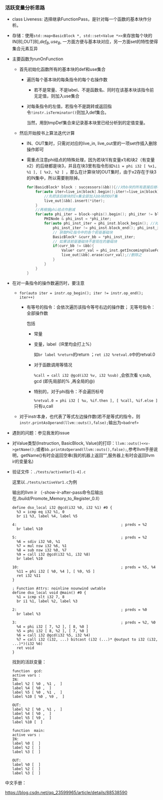### 活跃变量分析思路

* class Liveness: 选择继承FunctionPass，是针对每一个函数的基本块作分析。

* 存储：使用`std::map<BasicBlock *, std::set<Value *>>`来存放每个块的IN[B],OUT[B],$def_B, use_B$, 一方面方便与基本块对应，另一方面set的特性使得集合元素互异

* 主要函数为runOnFunction

  * 首先初始化函数所有的基本块的def和use集合

    * 遍历每个基本块的每条指令的每个右操作数

      * 若不是常量、不是label、不是函数名、同时在该基本块该指令前无定值，则加入use集合

    * 对每条指令的左值，若指令不是跳转或返回指令`!instr.isTerminator()`则加入def集合。

      当然，用到tmpDef集合来记录基本块里已经分析到的定值变量。

  * 然后开始按书上算法迭代计算

    * IN、OUT集时，只需对对应的live_in, live_out里的一项set作插入删除操作即可

    * 需重点注意phi结点的特殊处理，因为若块1(有变量x1)和块2（有变量x2）的后继都是块3，并且在块3里有指令形如`%11 = phi i32 [ %x1, %1 ], [ %x2, %2 ] `，那么在计算块1的OUT集时，由于x2存在于块3的IN集中，所以需要剔除掉。

      ```c++
      for(BasicBlock* block : successors(&bb)){//对bb块的所有直接后继块遍历
          for(auto iter=live_in[block].begin();iter!=live_in[block].end();iter++){
              //先把该后继块的In集全部加入bb块的OUT集
              live_out[&bb].insert(*iter);
          }
          //再根据phi结点作删减
          for(auto phi_iter = block->phis().begin(); phi_iter != block->phis().end(); phi_iter++){//对所有phi指令遍历
              PHINode & phi_inst = *phi_iter;
              for(auto phi_inst_iter = phi_inst.block_begin(); //对当前phi指令的所有前驱块遍历
                  phi_inst_iter != phi_inst.block_end(); phi_inst_iter++){
                  // 获取PHI指令中的各个前驱基础块
                  BasicBlock* &curr_bb = *phi_inst_iter;
                  // 如果该前驱基础块不是现在的基础块
                  if(curr_bb != &bb){
                      Value* curr_val = phi_inst.getIncomingValueForBlock(curr_bb);//得到该前驱基础块对应在phi指令中的变量
                      live_out[&bb].erase(curr_val);//删除之
                  }
              }
          }
      }
      ```

* 在对一条指令的操作数遍历时，要注意

  * `for(auto iter = instr.op_begin(); iter != instr.op_end(); iter++)`

    * 有等号的指令：会依次遍历该指令等号右边的操作数； 无等号指令：全部操作数

      包括

      * 常量

      * 变量，label（IR里均会打上%）

        如`br label %return`的return ；`ret i32 %retval.0`中的retval.0

      * 对于函数调用等情况

        `%call = call i32 @gcd(i32 %v, i32 %sub)` ,会依次看 v,sub, gcd (即先局部的% ,再全局的@)

      * 特别的，对于phi指令：不会遍历标号

        `%retval.0 = phi i32 [ %u, %if.then ], [ %call, %if.else ]`只有u,call

  * 对于instr本身，也代表了等式左边操作数(若不是等式的指令，则`instr.printAsOperand(llvm::outs(),false);`输出为`<badref>`

* 遇到的问题：参见我发的issue

* 对Value类型(Instruction, BasicBlock, Value)的打印：`llvm::outs()<<v->getName();`或者`bb.printAsOperand(llvm::outs(),false);`,参考llvm手册说明，getName()有时会返回空串(我的机器上返回"",服务器上有时会返回llvm ir的变量名)

* 验证文件：`./tests/activeVar[1-4].c`

  这里以`./tests/activeVar1.c`为例

  输出的llvm ir （-show-ir-after-pass命令后输出在./build/Promote_Memory_to_Register_0.ll）

  ```
  define dso_local i32 @gcd(i32 %0, i32 %1) #0 {
    %3 = icmp eq i32 %1, 0
    br i1 %3, label %4, label %5
  
  4:                                                ; preds = %2
    br label %10
  
  5:                                                ; preds = %2
    %6 = sdiv i32 %0, %1
    %7 = mul nsw i32 %6, %1
    %8 = sub nsw i32 %0, %7
    %9 = call i32 @gcd(i32 %1, i32 %8)
    br label %10
  
  10:                                               ; preds = %5, %4
    %11 = phi i32 [ %0, %4 ], [ %9, %5 ]
    ret i32 %11
  }
  
  ; Function Attrs: noinline nounwind uwtable
  define dso_local void @main() #0 {
    %1 = icmp slt i32 7, 8
    br i1 %1, label %2, label %3
  
  2:                                                ; preds = %0
    br label %3
  
  3:                                                ; preds = %2, %0
    %4 = phi i32 [ 7, %2 ], [ 8, %0 ]
    %5 = phi i32 [ 8, %2 ], [ 7, %0 ]
    %6 = call i32 @gcd(i32 %5, i32 %4)
    %7 = call i32 (i32, ...) bitcast (i32 (...)* @output to i32 (i32, ...)*)(i32 %6)
    ret void
  }
  ```

  找到的活跃变量：

  ```
  function  gcd: 
  active vars : 
  IN:
  label %2 [ %0 , %1 ,  ]
  label %4 [ %0 ,  ]
  label %5 [ %0 , %1 ,  ]
  label %10 [ %0 , %9 ,  ]
  
  OUT:
  label %2 [ %0 , %1 ,  ]
  label %4 [ %0 ,  ]
  label %5 [ %9 ,  ]
  label %10 [  ]
  ```

  ```
  function  main: 
  active vars : 
  IN:
  label %0 [  ]
  label %2 [  ]
  label %3 [  ]
  
  OUT:
  label %0 [  ]
  label %2 [  ]
  label %3 [  ]
  ```

  



中文手册：

https://blog.csdn.net/qq_23599965/article/details/88538590
